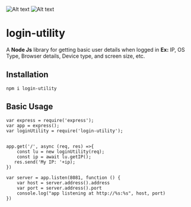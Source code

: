 ![Alt text](https://img.shields.io/npm/v/login-utility?style=plastic "login-activity")
![Alt text](https://img.shields.io/npm/l/login-utility "login-activity")

# login-utility
A **Node Js** library for getting basic user details when logged in  **Ex:** IP, OS Type, Browser details, Device type, and screen size, etc.

## Installation

```
npm i login-utility
```

## Basic Usage

```
var express = require('express');
var app = express();
var loginUtility = require('login-utility');


app.get('/', async (req, res) =>{
    const lu = new loginUtility(req);
    const ip = await lu.getIP();
   res.send('My IP: '+ip);
})

var server = app.listen(8081, function () {
    var host = server.address().address
    var port = server.address().port
    console.log("app listening at http://%s:%s", host, port)
})

```
